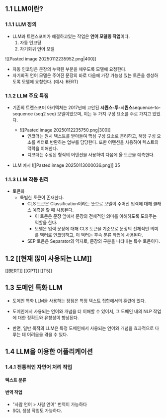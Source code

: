 ## 1.1 LLM이란?
### 1.1.1 LLM 정의
- LLM과 트랜스포머가 해결하고있는 작업은 **언어 모델링 작업**이다.
	1. 자동 인코딩
	2. 자기회귀 언어 모델

![[Pasted image 20250112235952.png|400]]

- 자동 인코딩은 문장의 누락된 부분을 채우도록 모델에 요청한다.
- 자기회귀 언어 모델은 주어진 문장의 바로 다음에 가장 가능성 있는 토큰을 생성하도록 모델에 요청한다. (예시: BERT)

### 1.1.2 LLM 주요 특징
- 기존의 트랜스포머 아키텍처는 2017년에 고안된 **시퀀스-투-시퀀스**sequence-to-sequence (seq2 seq) 모델이었으며, 이는 두 가지 구성 요소를 주로 가지고 있었다.
	- ![[Pasted image 20250112235750.png|300]]
		- 인코더는 원시 텍스트를 받아들여 핵심 구성 요소로 분리하고, 해당 구성 요소를 벡터로 반환하는 업부를 담당한다. 또한 어텐션을 사용하여 텍스트의 맥락을 이해한다.
		- 디코더는 수정된 형식의 어텐션을 사용하여 다음에 올 토큰을 예측한다.

- LLM 예시
![[Pasted image 20250113000036.png]]
35


### 1.1.3 LLM 작동 원리

- 토큰화
	- 특별한 토큰이 존재한다.
		- CLS 토큰은 Classification이라는 뜻으로 모델이 주어진 입력에 대해 클래스 예측을 할 때 사용된다.
			- 이 토큰은 문장 앞에서 문장의 전체적인 의미를 이해하도록 도와주는 역할을 한다.
			- 모델은 입력 문장에 대해 CLS 토큰을 기준으로 문장의 전체적인 의미를 벡터로 인코딩하고, 이 벡터는 후속 분류 작업에 사용된다.
		- SEP 토큰은 Separator의 약자로, 문장의 구분을 나타내는 특수 토큰이다.



## 1.2 [[현재 많이 사용되는 LLM]]
[[BERT]]
[[GPT]]
[[T5]]


## 1.3 도메인 특화 LLM
- 도메인 특화 LLM을 사용하는 장점은 특정 텍스트 집합에서의 훈련에 있다.
- 도메인에서 사용되는 언어와 개념을 더 이해할 수 있어서, 그 도메인 내의 NLP 작업에 대한 정확도와 유창성이 향상된다.

- 반면, 일반 목적의 LLM은 특정 도메인에서 사용되는 언어와 개념을 효과적으로 다루는 데 어려움을 겪을 수 있다.

## 1.4 LLM을 이용한 어플리케이션

### 1.4.1 전통적인 자연어 처리 작업

#### 텍스트 분류
#### 번역 작업
- "사람 언어 > 사람 언어" 번역이 가능하다
- SQL 생성 작업도 가능하다.